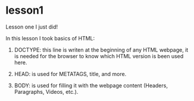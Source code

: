 # lesson1
Lesson one I just did!

In this lesson I took basics of HTML:

1. DOCTYPE: this line is writen at the beginning of any HTML webpage, it is needed for the browser to know which HTML version is been used here.

2. HEAD: is used for METATAGS, title, and more.

3. BODY: is used for filling it with the webpage content (Headers, Paragraphs, Videos, etc.).
